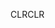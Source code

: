 <span data-ttu-id="e6659-101">CLR</span><span class="sxs-lookup"><span data-stu-id="e6659-101">CLR</span></span>